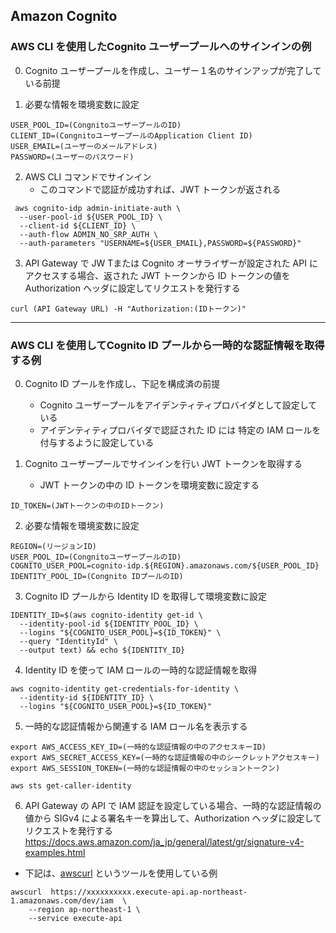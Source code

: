 ## Amazon Cognito
### AWS CLI を使用したCognito ユーザープールへのサインインの例

0. Cognito ユーザープールを作成し、ユーザー１名のサインアップが完了している前提

1. 必要な情報を環境変数に設定

```
USER_POOL_ID=(CongnitoユーザープールのID)
CLIENT_ID=(CongnitoユーザープールのApplication Client ID)
USER_EMAIL=(ユーザーのメールアドレス)
PASSWORD=(ユーザーのパスワード)
```

2. AWS CLI コマンドでサインイン
    - このコマンドで認証が成功すれば、JWT トークンが返される

```
 aws cognito-idp admin-initiate-auth \
  --user-pool-id ${USER_POOL_ID} \
  --client-id ${CLIENT_ID} \
  --auth-flow ADMIN_NO_SRP_AUTH \
  --auth-parameters "USERNAME=${USER_EMAIL},PASSWORD=${PASSWORD}"
```

3. API Gateway で JW Tまたは Cognito オーサライザーが設定された API にアクセスする場合、返された JWT トークンから ID トークンの値を Authorization ヘッダに設定してリクエストを発行する

```
curl (API Gateway URL) -H "Authorization:(IDトークン)"
```

---

### AWS CLI を使用してCognito ID プールから一時的な認証情報を取得する例

0. Cognito ID プールを作成し、下記を構成済の前提
    - Cognito ユーザープールをアイデンティティプロバイダとして設定している
    - アイデンティティプロバイダで認証された ID には 特定の IAM ロールを付与するように設定している
  
2. Cognito ユーザープールでサインインを行い JWT トークンを取得する
   - JWT トークンの中の ID トークンを環境変数に設定する

```
ID_TOKEN=(JWTトークンの中のIDトークン)
```

2. 必要な情報を環境変数に設定

```
REGION=(リージョンID)
USER_POOL_ID=(CongnitoユーザープールのID)
COGNITO_USER_POOL=cognito-idp.${REGION}.amazonaws.com/${USER_POOL_ID}
IDENTITY_POOL_ID=(Congnito IDプールのID)
```

3. Cognito ID プールから Identity ID を取得して環境変数に設定

```
IDENTITY_ID=$(aws cognito-identity get-id \
  --identity-pool-id ${IDENTITY_POOL_ID} \
  --logins "${COGNITO_USER_POOL}=${ID_TOKEN}" \
  --query "IdentityId" \
  --output text) && echo ${IDENTITY_ID}
```

4. Identity ID を使って IAM ロールの一時的な認証情報を取得

```
aws cognito-identity get-credentials-for-identity \
  --identity-id ${IDENTITY_ID} \
  --logins "${COGNITO_USER_POOL}=${ID_TOKEN}"
```

5. 一時的な認証情報から関連する IAM ロール名を表示する

```
export AWS_ACCESS_KEY_ID=(一時的な認証情報の中のアクセスキーID)
export AWS_SECRET_ACCESS_KEY=(一時的な認証情報の中のシークレットアクセスキー)
export AWS_SESSION_TOKEN=(一時的な認証情報の中のセッショントークン)

aws sts get-caller-identity 
```
6. API Gateway の API で IAM 認証を設定している場合、一時的な認証情報の値から SIGv4 による署名キーを算出して、Authorization ヘッダに設定してリクエストを発行する
https://docs.aws.amazon.com/ja_jp/general/latest/gr/signature-v4-examples.html

- 下記は、[awscurl](https://github.com/okigan/awscurl) というツールを使用している例
```
awscurl  https://xxxxxxxxxx.execute-api.ap-northeast-1.amazonaws.com/dev/iam  \
    --region ap-northeast-1 \
    --service execute-api
```



